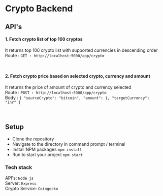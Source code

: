 # Crypto Backend

## API's

#### 1. Fetch crypto list of top 100 cryptos <br />
It returns top 100 crypto list with supported currencies in descending order <br />
Route : ```GET : http://localhost:5000/app/crypto``` <br />

<br />

#### 2. Fetch crypto price based on selected crypto, currency and amount<br />
It returns the price of amount of crypto and currency selected  <br />
Route : ```POST : http://localhost:5000/app/crypto``` <br />
Body : ```{
    "sourceCrypto": "bitcoin",
    "amount": 1,
    "targetCurrency": "inr"
}``` <br />

<br />

## Setup
- Clone the repository
- Navigate to the directory in command prompt / terminal
- Install NPM packages `npm install`
- Run to start your project `npm start`

### Tech stack
API's: `Node js`<br />
Server: `Express`<br />
Crypto Service: `Coingecko`<br />


